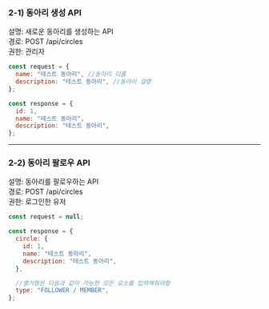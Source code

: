 ### 2-1) 동아리 생성 API

설명: 새로운 동아리를 생성하는 API  
경로: POST /api/circles  
권한: 관리자

```js
const request = {
  name: "테스트 동아리", //동아리 이름
  description: "테스트 동아리", //동아리 설명
};

const response = {
  id: 1,
  name: "테스트 동아리",
  description: "테스트 동아리",
};
```

---

### 2-2) 동아리 팔로우 API

설명: 동아리를 팔로우하는 API  
경로: POST /api/circles  
권한: 로그인한 유저

```js
const request = null;

const response = {
  circle: {
    id: 1,
    name: "테스트 동아리",
    description: "테스트 동아리",
  },

  //열거형은 다음과 같이 가능한 모든 요소를 입력해줘야함
  type: "FOLLOWER / MEMBER",
};
```
